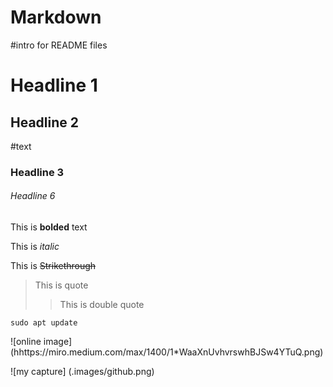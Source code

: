 # Markdown
#intro for README files
# Headline 1
## Headline 2
#text

### Headline 3

###### Headline 6

This is **bolded** text

This is  _italic_

This is ~~Strikethrough~~

>This is quote
>>This is double quote

```
sudo apt update
```

![online image] (hhttps://miro.medium.com/max/1400/1*WaaXnUvhvrswhBJSw4YTuQ.png)

![my capture] (.images/github.png)